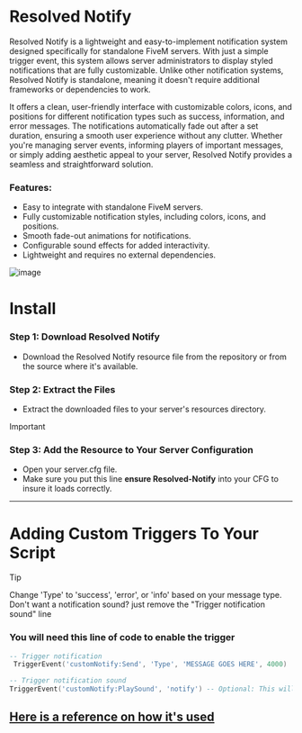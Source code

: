 # Resolved Notify

Resolved Notify is a lightweight and easy-to-implement notification system designed specifically for standalone FiveM servers. With just a simple trigger event, this system allows server administrators to display styled notifications that are fully customizable. Unlike other notification systems, Resolved Notify is standalone, meaning it doesn't require additional frameworks or dependencies to work.

It offers a clean, user-friendly interface with customizable colors, icons, and positions for different notification types such as success, information, and error messages. The notifications automatically fade out after a set duration, ensuring a smooth user experience without any clutter. Whether you're managing server events, informing players of important messages, or simply adding aesthetic appeal to your server, Resolved Notify provides a seamless and straightforward solution.

### Features:
- Easy to integrate with standalone FiveM servers.
- Fully customizable notification styles, including colors, icons, and positions.
- Smooth fade-out animations for notifications.
- Configurable sound effects for added interactivity.
- Lightweight and requires no external dependencies.

![image](https://github.com/user-attachments/assets/9b29361d-280a-442a-aca2-37b38cabaace)


# Install
### Step 1: Download Resolved Notify
- Download the Resolved Notify resource file from the repository or from the source where it's available.

### Step 2: Extract the Files
- Extract the downloaded files to your server's resources directory.

> [!IMPORTANT]
> ### Step 3: Add the Resource to Your Server Configuration
> - Open your server.cfg file. 
> - Make sure you put this line **ensure Resolved-Notify** into your CFG to insure it loads correctly.

___

# Adding Custom Triggers To Your Script

> [!TIP]
> Change 'Type' to 'success', 'error', or 'info' based on your message type.
> Don't want a notification sound? just remove the "Trigger notification sound" line
### You will need this line of code to enable the trigger
```LUA
-- Trigger notification 
 TriggerEvent('customNotify:Send', 'Type', 'MESSAGE GOES HERE', 4000) 

-- Trigger notification sound
TriggerEvent('customNotify:PlaySound', 'notify') -- Optional: This will play a notification sound
```
## [Here is a reference on how it's used](...)
